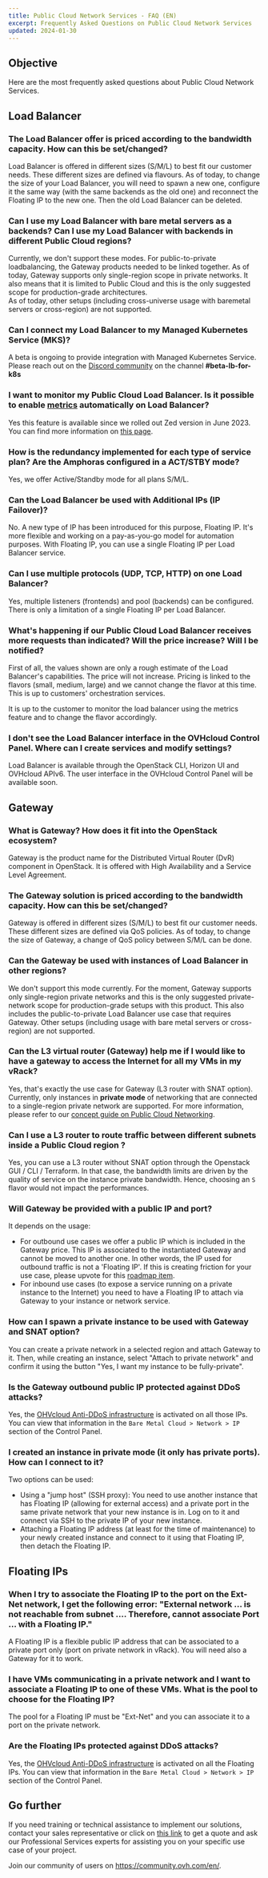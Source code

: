 ```yaml
---
title: Public Cloud Network Services - FAQ (EN)
excerpt: Frequently Asked Questions on Public Cloud Network Services
updated: 2024-01-30
---
```


## Objective

Here are the most frequently asked questions about Public Cloud Network Services.

## Load Balancer

### The Load Balancer offer is priced according to the bandwidth capacity. How can this be set/changed?

Load Balancer is offered in different sizes (S/M/L) to best fit our customer needs. These different sizes are defined via flavours. As of today, to change the size of your Load Balancer, you will need to spawn a new one, configure it the same way (with the same backends as the old one) and reconnect the Floating IP to the new one. Then the old Load Balancer can be deleted.

### Can I use my Load Balancer with bare metal servers as a backends? Can I use my Load Balancer with backends in different Public Cloud regions?

Currently, we don't support these modes. For public-to-private loadbalancing, the Gateway products needed to be linked together. As of today, Gateway supports only single-region scope in private networks. It also means that it is limited to Public Cloud and this is the only suggested scope for production-grade architectures.<br>
As of today, other setups (including cross-universe usage with baremetal servers or cross-region) are not supported.

### Can I connect my Load Balancer to my Managed Kubernetes Service (MKS)?

A beta is ongoing to provide integration with Managed Kubernetes Service. Please reach out on the [Discord community](https://discord.gg/ovhcloud) on the channel **#beta-lb-for-k8s**

### I want to monitor my Public Cloud Load Balancer. Is it possible to enable [metrics](https://docs.openstack.org/octavia/latest/user/guides/monitoring.html) automatically on Load Balancer?

Yes this feature is available since we rolled out Zed version in June 2023. You can find more information on [this page](/pages/public_cloud/public_cloud_network_services/technical-resources-02-octavia-monitoring-prometheus).

### How is the redundancy implemented for each type of service plan? Are the Amphoras configured in a ACT/STBY mode?

Yes, we offer Active/Standby mode for all plans S/M/L.

### Can the Load Balancer be used with Additional IPs (IP Failover)?

No. A new type of IP has been introduced for this purpose, Floating IP. It's more flexible and working on a pay-as-you-go model for automation purposes. With Floating IP, you can use a single Floating IP per Load Balancer service.

### Can I use multiple protocols (UDP, TCP, HTTP) on one Load Balancer?

Yes, multiple listeners (frontends) and pool (backends) can be configured. There is only a limitation of a single Floating IP per Load Balancer.

### What's happening if our Public Cloud Load Balancer receives more requests than indicated? Will the price increase? Will I be notified?

First of all, the values shown are only a rough estimate of the Load Balancer's capabilities. The price will not increase. Pricing is linked to the flavors (small, medium, large) and we cannot change the flavor at this time. This is up to customers' orchestration services. 

It is up to the customer to monitor the load balancer using the metrics feature and to change the flavor accordingly.

### I don't see the Load Balancer interface in the OVHcloud Control Panel. Where can I create services and modify settings?

Load Balancer is available through the OpenStack CLI, Horizon UI and OVHcloud APIv6. The user interface in the OVHcloud Control Panel will be available soon.

## Gateway

### What is Gateway? How does it fit into the OpenStack ecosystem?

Gateway is the product name for the Distributed Virtual Router (DvR) component in OpenStack. It is offered with High Availability and a Service Level Agreement.

### The Gateway solution is priced according to the bandwidth capacity. How can this be set/changed?

Gateway is offered in different sizes (S/M/L) to best fit our customer needs. These different sizes are defined via QoS policies. As of today, to change the size of Gateway, a change of QoS policy between S/M/L can be done.

### Can the Gateway be used with instances of Load Balancer in other regions?

We don't support this mode currently. For the moment, Gateway supports only single-region private networks and this is the only suggested private-network scope for production-grade setups with this product. This also includes the public-to-private Load Balancer use case that requires Gateway. Other setups (including usage with bare metal servers or cross-region) are not supported.

### Can the L3 virtual router (Gateway) help me if I would like to have a gateway to access the Internet for all my VMs in my vRack?

Yes, that's exactly the use case for Gateway (L3 router with SNAT option). Currently, only instances in **private mode** of networking that are connected to a single-region private network are supported. For more information, please refer to our [concept guide on Public Cloud Networking](/pages/public_cloud/public_cloud_network_services/concepts-01-public-cloud-networking-concepts).

### Can I use a L3 router to route traffic between different subnets inside a Public Cloud region ?

Yes, you can use a L3 router without SNAT option through the Openstack GUI / CLI / Terraform. In that case, the bandwidth limits are driven by the quality of service on the instance private bandwidth. Hence, choosing an `S` flavor would not impact the performances.

### Will Gateway be provided with a public IP and port?

It depends on the usage:

- For outbound use cases we offer a public IP which is included in the Gateway price. This IP is associated to the instantiated Gateway and cannot be moved to another one. In other words, the IP used for outbound traffic is not a 'Floating IP'. If this is creating friction for your use case, please upvote for this [roadmap item](https://github.com/ovh/public-cloud-roadmap/issues/448).
- For inbound use cases (to expose a service running on a private instance to the Internet) you need to have a Floating IP to attach via Gateway to your instance or network service.

### How can I spawn a private instance to be used with Gateway and SNAT option?

You can create a private network in a selected region and attach Gateway to it. Then, while creating an instance, select "Attach to private network" and confirm it using the button "Yes, I want my instance to be fully-private".

### Is the Gateway outbound public IP protected against DDoS attacks?

Yes, the [OHVcloud Anti-DDoS infrastructure](https://www.ovhcloud.com/de/security/anti-ddos/) is activated on all those IPs. You can view that information in the `Bare Metal Cloud > Network > IP` section of the Control Panel. 

### I created an instance in private mode (it only has private ports). How can I connect to it?

Two options can be used: 

- Using a "jump host" (SSH proxy): You need to use another instance that has Floating IP (allowing for external access) and a private port in the same private network that your new instance is in. Log on to it and connect via SSH to the private IP of your new instance.
- Attaching a Floating IP address (at least for the time of maintenance) to your newly created instance and connect to it using that Floating IP, then detach the Floating IP.

## Floating IPs

### When I try to associate the Floating IP to the port on the Ext-Net network, I get the following error: "External network ... is not reachable from subnet .... Therefore, cannot associate Port ... with a Floating IP."

A Floating IP is a flexible public IP address that can be associated to a private port only (port on private network in vRack). You will need also a Gateway for it to work.

### I have VMs communicating in a private network and I want to associate a Floating IP to one of these VMs. What is the pool to choose for the Floating IP?

The pool for a Floating IP must be "Ext-Net" and you can associate it to a port on the private network.

### Are the Floating IPs protected against DDoS attacks?

Yes, the [OHVcloud Anti-DDoS infrastructure](https://www.ovhcloud.com/de/security/anti-ddos/) is activated on all the Floating IPs. You can view that information in the `Bare Metal Cloud > Network > IP` section of the Control Panel. 

## Go further

If you need training or technical assistance to implement our solutions, contact your sales representative or click on [this link](https://www.ovhcloud.com/de/professional-services/) to get a quote and ask our Professional Services experts for assisting you on your specific use case of your project.

Join our community of users on <https://community.ovh.com/en/>.
